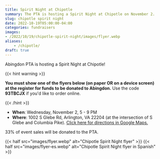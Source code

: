```yaml
--- 
title: Spirit Night at Chipotle
summary: The PTA is hosting a Spirit Night at Chipotle on November 2.
slug: chipotle spirit night
date: 2022-10-19T05:00:00-04:00
categories: fundraisers
images: 
- /2022/10/19/chipotle-spirit-night/images/flyer.webp
aliases:
    - /chipotle/
draft: true
---
```


Abingdon PTA is hosting a Spirit Night at Chipotle! 

{{< hint warning >}}

**You must show one of the flyers below (on paper OR on a device screen) at the register for funds to be donated to Abingdon.** Use the code **93TBCJX** if you'd like to order online.

{{< /hint >}}

- **When**: Wednesday, November 2, 5 - 9 PM
- **Where**: 1002 S Glebe Rd, Arlington, VA 22204 (at the intersection of S Glebe and Columbia Pike). [Click here for directions in Google Maps.](https://www.google.com/maps/dir/?api=1&destination=chipotle+1002+s+glebe+rd+22204&destination_place_id=ChIJPeVZX6W2t4kR-yHBbAhuMIY)

33% of event sales will be donated to the PTA. 

{{< half src="images/flyer.webp" alt="Chipotle Spirit Night flyer" >}}
{{< half src="images/flyer-es.webp" alt="Chipotle Spirit Night flyer in Spanish" >}}